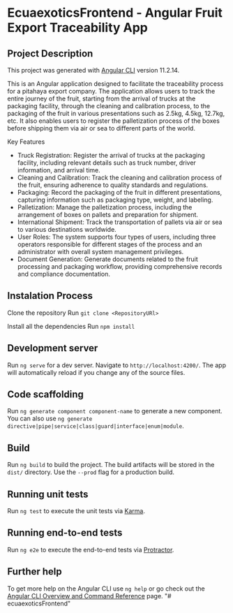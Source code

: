# EcuaexoticsFrontend - Angular Fruit Export Traceability App

## Project Description

This project was generated with [Angular CLI](https://github.com/angular/angular-cli) version 11.2.14.

This is an Angular application designed to facilitate the traceability process for a pitahaya export company. The application allows users to track the entire journey of the fruit, starting from the arrival of trucks at the packaging facility, through the cleaning and calibration process, to the packaging of the fruit in various presentations such as 2.5kg, 4.5kg, 12.7kg, etc. It also enables users to register the palletization process of the boxes before shipping them via air or sea to different parts of the world.

Key Features

- Truck Registration: Register the arrival of trucks at the packaging facility, including relevant details such as truck number, driver information, and arrival time.
- Cleaning and Calibration: Track the cleaning and calibration process of the fruit, ensuring adherence to quality standards and regulations.
- Packaging: Record the packaging of the fruit in different presentations, capturing information such as packaging type, weight, and labeling.
- Palletization: Manage the palletization process, including the arrangement of boxes on pallets and preparation for shipment.
- International Shipment: Track the transportation of pallets via air or sea to various destinations worldwide.
- User Roles: The system supports four types of users, including three operators responsible for different stages of the process and an administrator with overall system management privileges.
- Document Generation: Generate documents related to the fruit processing and packaging workflow, providing comprehensive records and compliance documentation.

## Instalation Process

Clone the repository
Run `git clone <RepositoryURl>`

Install all the dependencies
Run `npm install`

## Development server

Run `ng serve` for a dev server. Navigate to `http://localhost:4200/`. The app will automatically reload if you change any of the source files.

## Code scaffolding

Run `ng generate component component-name` to generate a new component. You can also use `ng generate directive|pipe|service|class|guard|interface|enum|module`.

## Build

Run `ng build` to build the project. The build artifacts will be stored in the `dist/` directory. Use the `--prod` flag for a production build.

## Running unit tests

Run `ng test` to execute the unit tests via [Karma](https://karma-runner.github.io).

## Running end-to-end tests

Run `ng e2e` to execute the end-to-end tests via [Protractor](http://www.protractortest.org/).

## Further help

To get more help on the Angular CLI use `ng help` or go check out the [Angular CLI Overview and Command Reference](https://angular.io/cli) page.
"# ecuaexoticsFrontend"
